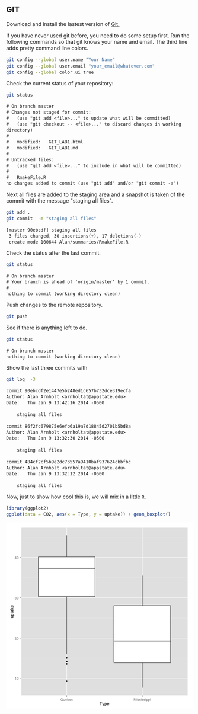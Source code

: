 
## GIT

Download and install the lastest version of [Git.](http://git-scm.com/downloads)




If you have never used git before, you need to do some setup first.  Run the following commands so that git knows your name and email.  The third line adds pretty command line colors. 


```bash
git config --global user.name "Your Name"
git config --global user.email "your_email@whatever.com"
git config --global color.ui true
```


Check the current status of your repository:

```bash
git status
```

```
# On branch master
# Changes not staged for commit:
#   (use "git add <file>..." to update what will be committed)
#   (use "git checkout -- <file>..." to discard changes in working directory)
#
#	modified:   GIT_LAB1.html
#	modified:   GIT_LAB1.md
#
# Untracked files:
#   (use "git add <file>..." to include in what will be committed)
#
#	RmakeFile.R
no changes added to commit (use "git add" and/or "git commit -a")
```


Next all files are added to the staging area and a snapshot is taken of the commit with the message "staging all files".

```bash
git add .
git commit  -m "staging all files"
```

```
[master 90ebcdf] staging all files
 3 files changed, 30 insertions(+), 17 deletions(-)
 create mode 100644 Alan/summaries/RmakeFile.R
```


Check the status after the last commit.

```bash
git status
```

```
# On branch master
# Your branch is ahead of 'origin/master' by 1 commit.
#
nothing to commit (working directory clean)
```

Push changes to the remote repository. 

```bash
git push
```

See if there is anything left to do.

```bash
git status
```

```
# On branch master
nothing to commit (working directory clean)
```

Show the last three commits with

```bash
git log  -3
```

```
commit 90ebcdf2e1447e5b248ed1c657b732dce319ecfa
Author: Alan Arnholt <arnholtat@appstate.edu>
Date:   Thu Jan 9 13:42:16 2014 -0500

    staging all files

commit 86f2fc679875e6efb6a19a7d18845d2701b5bd8a
Author: Alan Arnholt <arnholtat@appstate.edu>
Date:   Thu Jan 9 13:32:30 2014 -0500

    staging all files

commit 484cf2cf5b9e2dc73557a9410baf937624cbbfbc
Author: Alan Arnholt <arnholtat@appstate.edu>
Date:   Thu Jan 9 13:32:12 2014 -0500

    staging all files
```


Now, just to show how cool this is, we will mix in a little `R`.


```r
library(ggplot2)
ggplot(data = CO2, aes(x = Type, y = uptake)) + geom_boxplot()
```

<img src="figure/unnamed-chunk-1.png" title="plot of chunk unnamed-chunk-1" alt="plot of chunk unnamed-chunk-1" style="display: block; margin: auto;" />

